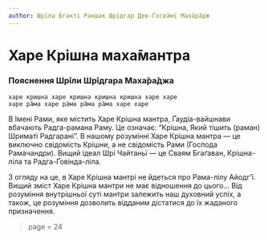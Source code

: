 ```yaml
---
author: Шрīла Бгакті Ракшак Шрīдгар Дев-Ґосва̄мī Маха̄ра̄дж
---
```


# Харе Крішна маха̄мантра

### Пояснення Шрīли Шрīдгара Маха̄ра̄джа

    харе кришна харе кришна кришна кришна харе харе
    харе ра̄ма харе ра̄ма ра̄ма ра̄ма харе харе

В Імені Рами, яке містить Харе Крішна мантра, Ґаудіа-вайшнави вбачають Радга-рамана Раму. Це означає: “Крішна, Який тішить (раман) Шриматі Радгарані”. В нашому розумінні Харе Крішна мантра — це виключно свідомість Крішни, а не свідомість Рами (Господа Рамачандри). Вищий ідеал Шрі Чайтаньї — це Сваям Бгаґаван, Крішна-ліла та Радга-Ґовінда-ліла.

З огляду на це, в Харе Крішна мантрі не йдеться про Рама-лілу Айодгʼї. Вищий зміст Харе Крішна мантри не має відношення до цього… Від розуміння внутрішньої суті мантри залежить наш духовний успіх, а також, це розуміння дозволить відданим дістатися до їх жаданого призначення.


> page = 24
